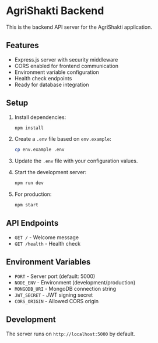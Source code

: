 # AgriShakti Backend

This is the backend API server for the AgriShakti application.

## Features

- Express.js server with security middleware
- CORS enabled for frontend communication
- Environment variable configuration
- Health check endpoints
- Ready for database integration

## Setup

1. Install dependencies:
   ```bash
   npm install
   ```

2. Create a `.env` file based on `env.example`:
   ```bash
   cp env.example .env
   ```

3. Update the `.env` file with your configuration values.

4. Start the development server:
   ```bash
   npm run dev
   ```

5. For production:
   ```bash
   npm start
   ```

## API Endpoints

- `GET /` - Welcome message
- `GET /health` - Health check

## Environment Variables

- `PORT` - Server port (default: 5000)
- `NODE_ENV` - Environment (development/production)
- `MONGODB_URI` - MongoDB connection string
- `JWT_SECRET` - JWT signing secret
- `CORS_ORIGIN` - Allowed CORS origin

## Development

The server runs on `http://localhost:5000` by default.
